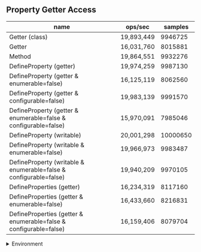 ## Property Getter Access

|name|ops/sec|samples|
|-|-|-|
|Getter (class)|19,893,449|9946725|
|Getter|16,031,760|8015881|
|Method|19,864,551|9932276|
|DefineProperty (getter)|19,974,259|9987130|
|DefineProperty (getter & enumerable=false)|16,125,119|8062560|
|DefineProperty (getter & configurable=false)|19,983,139|9991570|
|DefineProperty (getter & enumerable=false & configurable=false)|15,970,091|7985046|
|DefineProperty (writable)|20,001,298|10000650|
|DefineProperty (writable & enumerable=false)|19,966,973|9983487|
|DefineProperty (writable & enumerable=false & configurable=false)|19,940,209|9970105|
|DefineProperties (getter)|16,234,319|8117160|
|DefineProperties (getter & enumerable=false)|16,433,660|8216831|
|DefineProperties (getter & enumerable=false & configurable=false)|16,159,406|8079704|


<details>
<summary>Environment</summary>

* __Machine:__ linux x64 | 4 vCPUs | 15.2GB Mem
* __Run:__ Thu May 09 2024 22:52:43 GMT+0000 (Coordinated Universal Time)
</details>

<!--
{"environment":{"platform":"linux","arch":"x64","cpus":4,"totalMemory":15.245216369628906},"benchmarks":[{"name":"Getter (class)","opsSec":19893449.522535447,"samples":9946725},{"name":"Getter","opsSec":16031760.108186109,"samples":8015881},{"name":"Method","opsSec":19864551.84110109,"samples":9932276},{"name":"DefineProperty (getter)","opsSec":19974259.4410769,"samples":9987130},{"name":"DefineProperty (getter & enumerable=false)","opsSec":16125119.000371225,"samples":8062560},{"name":"DefineProperty (getter & configurable=false)","opsSec":19983139.64032052,"samples":9991570},{"name":"DefineProperty (getter & enumerable=false & configurable=false)","opsSec":15970091.967966149,"samples":7985046},{"name":"DefineProperty (writable)","opsSec":20001298.44030713,"samples":10000650},{"name":"DefineProperty (writable & enumerable=false)","opsSec":19966973.12171584,"samples":9983487},{"name":"DefineProperty (writable & enumerable=false & configurable=false)","opsSec":19940209.282452837,"samples":9970105},{"name":"DefineProperties (getter)","opsSec":16234319.123094875,"samples":8117160},{"name":"DefineProperties (getter & enumerable=false)","opsSec":16433660.19239027,"samples":8216831},{"name":"DefineProperties (getter & enumerable=false & configurable=false)","opsSec":16159406.448840838,"samples":8079704}]}-->
